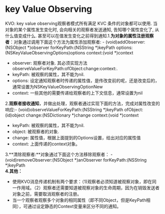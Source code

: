 # key Value Observing



KVO: key value observing观察者模式所有满足 KVC 条件的对象都可以使用. 当对象的某个属性发生变化时, 会向相关的观察者发送通知, 告知哪个属性变化了, 从什么值变成什么. 甚至可以在值发生变化之前得到通知.1.**为对象的属性注册观察者**：对象通过调用下面这个方法为属性添加观察者: - \(void\)addObserver:\(NSObject \*\)observer              forKeyPath:\(NSString \*\)keyPath                    options:\(NSKeyValueObservingOptions\)options                     context:\(void \*\)context  


* observer: 观察者对象. 其必须实现方法observeValueForKeyPath:ofObject:change:context:.
* keyPath: 被观察的属性，其不能为nil.
* options: 设定通知观察者时传递的属性值，是传改变前的呢，还是改变后的，通常设置为NSKeyValueObservingOptionNew
* context: 一些其他的需要传递给观察者的上下文信息，通常设置为nil

2.**观察者接收通知**，并做出处理，观察者通过实现下面的方法，完成对属性改变的响应:- \(void\)observeValueForKeyPath:\(NSString \*\)keyPath                                      ofObject:\(id\)object                                        change:\(NSDictionary \*\)change                                         context:\(void \*\)context

* keyPath: 被观察的属性，其不能为nil.
* object: 被观察者的对象.
* change: 属性值，根据上面提到的Options设置，给出对应的属性值
* context: 上面传递的context对象。

3.**清除观察者:**对象通过下面这个方法移除观察者： - \(void\)removeObserver:\(NSObject \*\)anObserver forKeyPath:\(NSString \*\)keyPath  
**4.其他：** 

* 使用KVO消息传递机制有两个要求：（1\)观察者必须知道被观察对象，即在同一作用域。（2）观察者还需要知道被观察对象的生命周期，因为在销毁发送者对象之前，需要取消观察者的注册。
* 当一个观察者观察多个对象的相同属性（即不同Object，但是KeyPath相同），可通过设定静态的Context变量来区分不同的通知。


